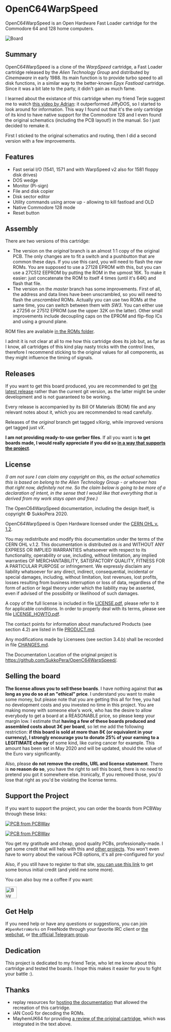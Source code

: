# OpenC64WarpSpeed
OpenC64WarpSpeed is an Open Hardware Fast Loader cartridge for the Commodore 64 and 128 home computers.

![Board](https://raw.githubusercontent.com/SukkoPera/OpenC64WarpSpeed/master/img/render-top.png)

## Summary
OpenC64WarpSpeed is a clone of the *WarpSpeed* cartridge, a Fast Loader cartridge released by the *Alien Technology Group* and distributed by *Cinemaware* in early 1988. Its main function is to provide turbo speed to all disk functions, in a similar way to the better-known *Epyx Fastload* cartridge. Since it was a bit late to the party, it didn't gain as much fame.

I learned about the existance of this cartridge when my friend Terje suggest me to watch [this video by Adrian](https://www.youtube.com/watch?v=6bqKQADHF_Y): it outperformed JiffyDOS, so I started to look around for information. This way I found out that it's the only cartridge of its kind to have native support for the Commodore 128 and I even found the original schematics (including the PCB layout!) in the manual. So I just decided to remake it.

First I sticked to the original schematics and routing, then I did a second version with a few improvements.

## Features
* Fast serial I/O (1541, 1571 and with WarpSpeed v2 also for 1581 floppy disk drives)
* DOS wedge
* Monitor (Pi-sign)
* File and disk copier
* Disk sector editor
* Utility commands using arrow up - allowing to kill fastload and OLD
* Native Commodore 128 mode
* Reset button

## Assembly
There are two versions of this cartridge:
- The version on the *original* branch is an almost 1:1 copy of the original PCB. The only changes are to fit a switch and a pushbutton that are common these days. If you use this card, you will need to flash the *raw* ROMs. You are supposed to use a 27128 EPROM with this, but you can use a 27C512 EEPROM by putting the ROM in the upmost 16K. To make it easier: just concatenate the ROM to itself 4 times (until it's 64K) and flash that file.
- The version on the *master* branch has some improvements. First of all, the address and data lines have been unscrambled, so you will need to flash the *unscrambled* ROMs. Actually you can use two ROMs at the same time, you can switch between them with *SW3*. You can either use a 27256 or 27512 EPROM (use the upper 32K on the latter). Other small improvements include decoupling caps on the EPROM and flip-flop ICs and using a ground plane.

ROM files are available [in the ROMs folder](https://github.com/SukkoPera/OpenC64WarpSpeed/tree/master/ROMs).

I admit it is not clear at all to me how this cartridge does its job but, as far as I know, all cartridges of this kind play nasty tricks with the control lines, therefore I recommend sticking to the original values for all components, as they might influence the timing of signals.

## Releases
If you want to get this board produced, you are recommended to get [the latest release](https://github.com/SukkoPera/OpenC64WarpSpeed/releases) rather than the current git version, as the latter might be under development and is not guaranteed to be working.

Every release is accompanied by its Bill Of Materials (BOM) file and any relevant notes about it, which you are recommended to read carefully.

Releases of the *original* branch get tagged *vXorig*, while improved versions get tagged just *vX*.

**I am not providing ready-to-use gerber files**. If all you want is **to get boards made, I would really appreciate if you did so [in a way that supports the project](#support-the-project)**.

## License
*(I am not sure I can claim any copyright on this, as the actual schematics this is based on belong to the *Alien Technology Group* - or whoever has that right now, definitely not me. So the claim below is going to be more of a declaration of intent, in the sense that I would like that everything that is derived from my work stays open and free.)*

The OpenC64WarpSpeed documentation, including the design itself, is copyright &copy; SukkoPera 2020.

OpenC64WarpSpeed is Open Hardware licensed under the [CERN OHL v. 1.2](http://ohwr.org/cernohl).

You may redistribute and modify this documentation under the terms of the CERN OHL v.1.2. This documentation is distributed *as is* and WITHOUT ANY EXPRESS OR IMPLIED WARRANTIES whatsoever with respect to its functionality, operability or use, including, without limitation, any implied warranties OF MERCHANTABILITY, SATISFACTORY QUALITY, FITNESS FOR A PARTICULAR PURPOSE or infringement. We expressly disclaim any liability whatsoever for any direct, indirect, consequential, incidental or special damages, including, without limitation, lost revenues, lost profits, losses resulting from business interruption or loss of data, regardless of the form of action or legal theory under which the liability may be asserted, even if advised of the possibility or likelihood of such damages.

A copy of the full license is included in file [LICENSE.pdf](LICENSE.pdf), please refer to it for applicable conditions. In order to properly deal with its terms, please see file [LICENSE_HOWTO.pdf](LICENSE_HOWTO.pdf).

The contact points for information about manufactured Products (see section 4.2) are listed in file [PRODUCT.md](PRODUCT.md).

Any modifications made by Licensees (see section 3.4.b) shall be recorded in file [CHANGES.md](CHANGES.md).

The Documentation Location of the original project is https://github.com/SukkoPera/OpenC64WarpSpeed/.

## Selling the board
**The license allows you to sell these boards**. I have nothing against that **as long as you do so at an "ethical" price**. I understand you want to make some money, but please note that you are getting this all for free, you had no development costs and you invested no time in this project. You are making money with someone else's work, who has the desire to allow everybody to get a board at a REASONABLE price, so please keep your margin low. I estimate that **having a few of these boards produced and assembled costs about 3€ per board**, so let me add the following restriction: **if this board is sold at more than 8€ (or equivalent in your currency), I strongly encourage you to donate 25% of your earning to a LEGITIMATE charity** of some kind, like curing cancer for example. This amount has been set in May 2020 and will be updated, should the value of the Euro vary significantly.

Also, please **do not remove the credits, URL and license statement**. There is **no reason do so**, you have the right to sell this board, there is no need to pretend you got it somewhere else. Ironically, If you removed those, you'd lose that right as you'd be violating the license terms.

## Support the Project
If you want to support the project, you can order the boards from PCBWay through these links:

[![PCB from PCBWay](https://www.pcbway.com/project/img/images/frompcbway.png)](https://www.pcbway.com/project/shareproject/OpenC64WarpSpeed_V1.html)

[![PCB from PCBWay](https://www.pcbway.com/project/img/images/frompcbway.png)](https://www.pcbway.com/project/shareproject/OpenC64WarpSpeed_Original_Edition_V1.html)

You get my gratitude and cheap, good quality PCBs, professionally-made. I get some credit that will help with this and [other projects](https://www.pcbway.com/project/member/shareproject/?bmbid=41100). You won't even have to worry about the various PCB options, it's all pre-configured for you!

Also, if you still have to register to that site, [you can use this link](https://www.pcbway.com/setinvite.aspx?inviteid=41100) to get some bonus initial credit (and yield me some more).

You can also buy me a coffee if you want:

<a href='https://ko-fi.com/L3L0U18L' target='_blank'><img height='36' style='border:0px;height:36px;' src='https://az743702.vo.msecnd.net/cdn/kofi2.png?v=2' border='0' alt='Buy Me a Coffee at ko-fi.com' /></a>

## Get Help
If you need help or have any questions or suggestions, you can join `#OpenRetroWorks` on FreeNode through your favorite IRC client or [the webchat](https://webchat.freenode.net/), or [the official Telegram group](https://t.me/joinchat/HUHdWBC9J9JnYIrvTYfZmg).

## Dedication
This project is dedicated to my friend Terje, who let me know about this cartridge and tested the boards. I hope this makes it easier for you to fight your battle :).

## Thanks
- replay resources for [hosting the documentation](https://rr.pokefinder.org/wiki/WarpSpeed) that allowed the recreation of this cartridge.
- iAN CooG for decoding the ROMs.
- MayhemUK64 for providing [a review of the original cartridge](http://www.mayhem64.co.uk/cartpower.htm), which was integrated in the text above.
